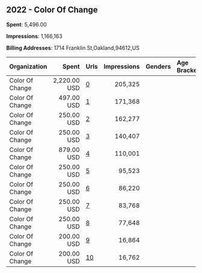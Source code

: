 ## 2022 - Color Of Change 
**Spent**: 5,496.00

**Impressions**: 1,166,163

**Billing Addresses**: 1714 Franklin St,Oakland,94612,US

|Organization|Spent|Urls|Impressions|Genders|Age Brackets|Country Codes|
|:---|---:|:---|---:|:---|:---|:---|
|Color Of Change|2,220.00 USD|[0](https://www.snap.com/political-ads/asset/34dd2b6925e1607f749a20223d618d5154c3beff5e12f78f15afcaf61bb770bc?mediaType=mp4)|205,325|||united states|
|Color Of Change|497.00 USD|[1](https://www.snap.com/political-ads/asset/7432caf5353e7d26ba83bc9313a1c8cebfedeebe2958618b530275dfcb3cf44c?mediaType=png)|171,368|||united states|
|Color Of Change|250.00 USD|[2](https://www.snap.com/political-ads/asset/b24513de57f9f16d59fdecbe61fee9ef38d44b0f289a5cc232090f9ff46b9b5b?mediaType=mp4)|162,277|||united states|
|Color Of Change|250.00 USD|[3](https://www.snap.com/political-ads/asset/7432caf5353e7d26ba83bc9313a1c8cebfedeebe2958618b530275dfcb3cf44c?mediaType=png)|140,407|||united states|
|Color Of Change|879.00 USD|[4](https://www.snap.com/political-ads/asset/34dd2b6925e1607f749a20223d618d5154c3beff5e12f78f15afcaf61bb770bc?mediaType=mp4)|110,001|||united states|
|Color Of Change|250.00 USD|[5](https://www.snap.com/political-ads/asset/fa79454b4f4df0cfc1651ffa805e1ea9814e2dad8f894e3dcb3d26cde743a6aa?mediaType=mp4)|95,523|||united states|
|Color Of Change|250.00 USD|[6](https://www.snap.com/political-ads/asset/7432caf5353e7d26ba83bc9313a1c8cebfedeebe2958618b530275dfcb3cf44c?mediaType=png)|86,220|||united states|
|Color Of Change|250.00 USD|[7](https://www.snap.com/political-ads/asset/7432caf5353e7d26ba83bc9313a1c8cebfedeebe2958618b530275dfcb3cf44c?mediaType=png)|83,768|||united states|
|Color Of Change|250.00 USD|[8](https://www.snap.com/political-ads/asset/7432caf5353e7d26ba83bc9313a1c8cebfedeebe2958618b530275dfcb3cf44c?mediaType=png)|77,648|||united states|
|Color Of Change|200.00 USD|[9](https://www.snap.com/political-ads/asset/34dd2b6925e1607f749a20223d618d5154c3beff5e12f78f15afcaf61bb770bc?mediaType=mp4)|16,864|||united states|
|Color Of Change|200.00 USD|[10](https://www.snap.com/political-ads/asset/34dd2b6925e1607f749a20223d618d5154c3beff5e12f78f15afcaf61bb770bc?mediaType=mp4)|16,762|||united states|
